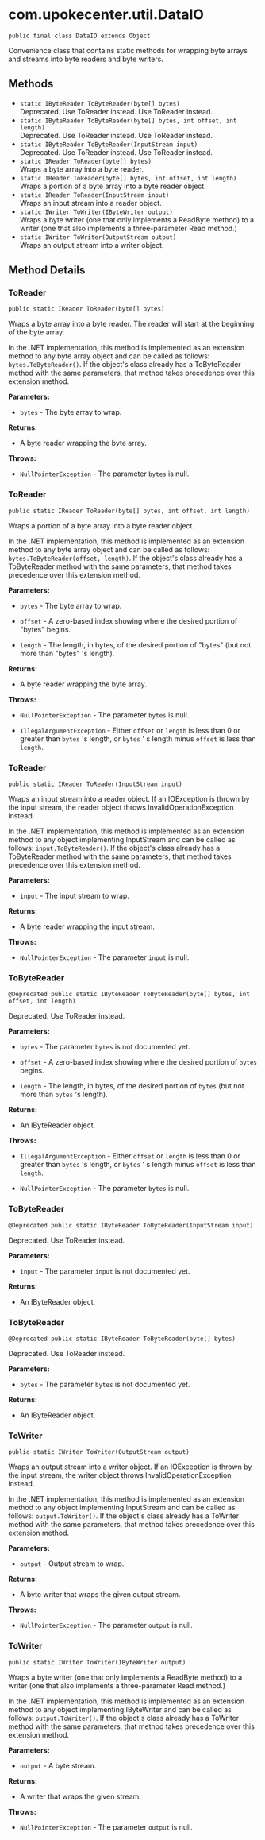 # com.upokecenter.util.DataIO

    public final class DataIO extends Object

Convenience class that contains static methods for wrapping byte arrays and
 streams into byte readers and byte writers.

## Methods

* `static IByteReader ToByteReader(byte[] bytes)`<br>
 Deprecated.
Use ToReader instead.
 Use ToReader instead.
* `static IByteReader ToByteReader(byte[] bytes,
            int offset,
            int length)`<br>
 Deprecated.
Use ToReader instead.
 Use ToReader instead.
* `static IByteReader ToByteReader(InputStream input)`<br>
 Deprecated.
Use ToReader instead.
 Use ToReader instead.
* `static IReader ToReader(byte[] bytes)`<br>
 Wraps a byte array into a byte reader.
* `static IReader ToReader(byte[] bytes,
        int offset,
        int length)`<br>
 Wraps a portion of a byte array into a byte reader object.
* `static IReader ToReader(InputStream input)`<br>
 Wraps an input stream into a reader object.
* `static IWriter ToWriter(IByteWriter output)`<br>
 Wraps a byte writer (one that only implements a ReadByte method) to a writer
 (one that also implements a three-parameter Read method.)
* `static IWriter ToWriter(OutputStream output)`<br>
 Wraps an output stream into a writer object.

## Method Details

### ToReader
    public static IReader ToReader(byte[] bytes)
Wraps a byte array into a byte reader. The reader will start at the
 beginning of the byte array. <p>In the .NET implementation, this
 method is implemented as an extension method to any byte array object
 and can be called as follows: <code>bytes.ToByteReader()</code>. If the
 object's class already has a ToByteReader method with the same
 parameters, that method takes precedence over this extension
 method.</p>

**Parameters:**

* <code>bytes</code> - The byte array to wrap.

**Returns:**

* A byte reader wrapping the byte array.

**Throws:**

* <code>NullPointerException</code> - The parameter <code>bytes</code> is null.

### ToReader
    public static IReader ToReader(byte[] bytes, int offset, int length)
Wraps a portion of a byte array into a byte reader object. <p>In the .NET
 implementation, this method is implemented as an extension method to
 any byte array object and can be called as follows:
 <code>bytes.ToByteReader(offset, length)</code>. If the object's class
 already has a ToByteReader method with the same parameters, that
 method takes precedence over this extension method.</p>

**Parameters:**

* <code>bytes</code> - The byte array to wrap.

* <code>offset</code> - A zero-based index showing where the desired portion of
 "bytes" begins.

* <code>length</code> - The length, in bytes, of the desired portion of "bytes" (but
 not more than "bytes" 's length).

**Returns:**

* A byte reader wrapping the byte array.

**Throws:**

* <code>NullPointerException</code> - The parameter <code>bytes</code> is null.

* <code>IllegalArgumentException</code> - Either <code>offset</code> or <code>length</code> is
 less than 0 or greater than <code>bytes</code> 's length, or <code>bytes</code>
 ' s length minus <code>offset</code> is less than <code>length</code>.

### ToReader
    public static IReader ToReader(InputStream input)
Wraps an input stream into a reader object. If an IOException is thrown by
 the input stream, the reader object throws InvalidOperationException
 instead. <p>In the .NET implementation, this method is implemented as
 an extension method to any object implementing InputStream and can be
 called as follows: <code>input.ToByteReader()</code>. If the object's class
 already has a ToByteReader method with the same parameters, that
 method takes precedence over this extension method.</p>

**Parameters:**

* <code>input</code> - The input stream to wrap.

**Returns:**

* A byte reader wrapping the input stream.

**Throws:**

* <code>NullPointerException</code> - The parameter <code>input</code> is null.

### ToByteReader
    @Deprecated public static IByteReader ToByteReader(byte[] bytes, int offset, int length)
Deprecated.&nbsp;Use ToReader instead.

**Parameters:**

* <code>bytes</code> - The parameter <code>bytes</code> is not documented yet.

* <code>offset</code> - A zero-based index showing where the desired portion of <code>bytes</code> begins.

* <code>length</code> - The length, in bytes, of the desired portion of <code>bytes</code>
 (but not more than <code>bytes</code> 's length).

**Returns:**

* An IByteReader object.

**Throws:**

* <code>IllegalArgumentException</code> - Either <code>offset</code> or <code>length</code> is
 less than 0 or greater than <code>bytes</code> 's length, or <code>bytes</code>
 ' s length minus <code>offset</code> is less than <code>length</code>.

* <code>NullPointerException</code> - The parameter <code>bytes</code> is null.

### ToByteReader
    @Deprecated public static IByteReader ToByteReader(InputStream input)
Deprecated.&nbsp;Use ToReader instead.

**Parameters:**

* <code>input</code> - The parameter <code>input</code> is not documented yet.

**Returns:**

* An IByteReader object.

### ToByteReader
    @Deprecated public static IByteReader ToByteReader(byte[] bytes)
Deprecated.&nbsp;Use ToReader instead.

**Parameters:**

* <code>bytes</code> - The parameter <code>bytes</code> is not documented yet.

**Returns:**

* An IByteReader object.

### ToWriter
    public static IWriter ToWriter(OutputStream output)
Wraps an output stream into a writer object. If an IOException is thrown by
 the input stream, the writer object throws InvalidOperationException
 instead. <p>In the .NET implementation, this method is implemented as
 an extension method to any object implementing InputStream and can be
 called as follows: <code>output.ToWriter()</code>. If the object's class
 already has a ToWriter method with the same parameters, that method
 takes precedence over this extension method.</p>

**Parameters:**

* <code>output</code> - Output stream to wrap.

**Returns:**

* A byte writer that wraps the given output stream.

**Throws:**

* <code>NullPointerException</code> - The parameter <code>output</code> is null.

### ToWriter
    public static IWriter ToWriter(IByteWriter output)
Wraps a byte writer (one that only implements a ReadByte method) to a writer
 (one that also implements a three-parameter Read method.) <p>In the
 .NET implementation, this method is implemented as an extension
 method to any object implementing IByteWriter and can be called as
 follows: <code>output.ToWriter()</code>. If the object's class already has
 a ToWriter method with the same parameters, that method takes
 precedence over this extension method.</p>

**Parameters:**

* <code>output</code> - A byte stream.

**Returns:**

* A writer that wraps the given stream.

**Throws:**

* <code>NullPointerException</code> - The parameter <code>output</code> is null.
